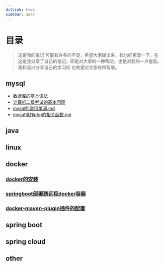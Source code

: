 ```yaml
---
ditLink: true
sidebar: auto
---
```


# 目录

> 这是我的笔记 
> 	可能有许多的不足，希望大家提出来，我也好更改一下，在这是我分享了自己的笔记，即是对大家的一种帮助，也是对我的一点提高。我和高兴分享自己的学习经
> 也希望对大家有所帮助。

## mysql

- [数据库的基本语法](mysql/数据库的基本语法.md)
- [计算机二级考试的基本问题](mysql/计算机二级考试的基本问题.md)
- [mysql的常用单词.md](mysql/mysql的常用单词.md)
- [mysql操作php的相关函数.md](mysql/mysql操作php的相关函数.md)

## java

## linux

## docker

### [docker的安装](.../docker/docker的安装.md)

### [springboot部署到远程docker容器](../docker/springboot部署到远程docker容器.md)

### [docker-maven-plugin插件的配置](../docker/docker-maven-plugin插件的配置.md)





## spring boot 

## spring cloud

## other

